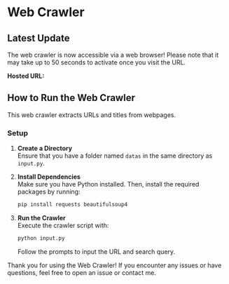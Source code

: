 # Web Crawler

## Latest Update

The web crawler is now accessible via a web browser! Please note that it may take up to 50 seconds to activate once you visit the URL. 

**Hosted URL:** 

## How to Run the Web Crawler

This web crawler extracts URLs and titles from webpages.

### Setup

1. **Create a Directory**  
   Ensure that you have a folder named `datas` in the same directory as `input.py`.

2. **Install Dependencies**  
   Make sure you have Python installed. Then, install the required packages by running:

   ```sh
   pip install requests beautifulsoup4
   ```

3. **Run the Crawler**  
   Execute the crawler script with:

   ```sh
   python input.py
   ```

   Follow the prompts to input the URL and search query.

Thank you for using the Web Crawler! If you encounter any issues or have questions, feel free to open an issue or contact me.

